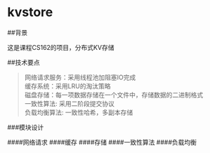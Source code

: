 # kvstore

##背景

这是课程CS162的项目，分布式KV存储

##技术要点
> 网络请求服务：采用线程池加阻塞IO完成 <br>
> 缓存系统：采用LRU的淘汰策略 <br>
> 磁盘存储：每一项数据存储在一个文件中，存储数据的二进制格式 <br>
> 一致性算法: 采用二阶段提交协议 <br>
> 负载均衡算法: 一致性哈希，多副本存储 <br>

###模块设计

####网络请求
####缓存
####存储
####一致性算法
####负载均衡
